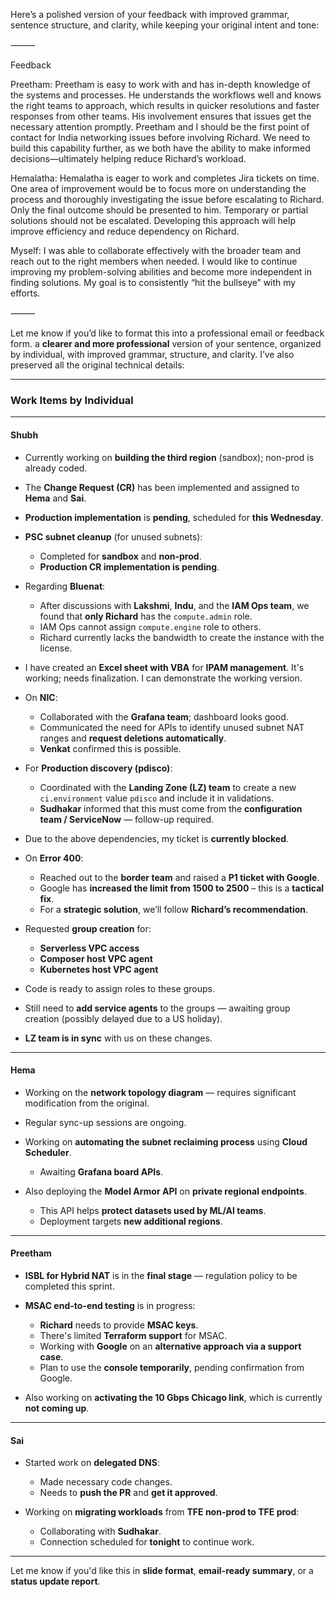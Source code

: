 Here’s a polished version of your feedback with improved grammar, sentence structure, and clarity, while keeping your original intent and tone:

⸻

Feedback

Preetham:
Preetham is easy to work with and has in-depth knowledge of the systems and processes. He understands the workflows well and knows the right teams to approach, which results in quicker resolutions and faster responses from other teams. His involvement ensures that issues get the necessary attention promptly.
Preetham and I should be the first point of contact for India networking issues before involving Richard. We need to build this capability further, as we both have the ability to make informed decisions—ultimately helping reduce Richard’s workload.

Hemalatha:
Hemalatha is eager to work and completes Jira tickets on time. One area of improvement would be to focus more on understanding the process and thoroughly investigating the issue before escalating to Richard. Only the final outcome should be presented to him. Temporary or partial solutions should not be escalated. Developing this approach will help improve efficiency and reduce dependency on Richard.

Myself:
I was able to collaborate effectively with the broader team and reach out to the right members when needed. I would like to continue improving my problem-solving abilities and become more independent in finding solutions. My goal is to consistently “hit the bullseye” with my efforts.

⸻

Let me know if you’d like to format this into a professional email or feedback form. a **clearer and more professional** version of your sentence, organized by individual, with improved grammar, structure, and clarity. I’ve also preserved all the original technical details:

---

### **Work Items by Individual**

---

#### **Shubh**

* Currently working on **building the third region** (sandbox); non-prod is already coded.
* The **Change Request (CR)** has been implemented and assigned to **Hema** and **Sai**.
* **Production implementation** is **pending**, scheduled for **this Wednesday**.
* **PSC subnet cleanup** (for unused subnets):

  * Completed for **sandbox** and **non-prod**.
  * **Production CR implementation is pending**.
* Regarding **Bluenat**:

  * After discussions with **Lakshmi**, **Indu**, and the **IAM Ops team**, we found that **only Richard** has the `compute.admin` role.
  * IAM Ops cannot assign `compute.engine` role to others.
  * Richard currently lacks the bandwidth to create the instance with the license.
* I have created an **Excel sheet with VBA** for **IPAM management**. It's working; needs finalization. I can demonstrate the working version.
* On **NIC**:

  * Collaborated with the **Grafana team**; dashboard looks good.
  * Communicated the need for APIs to identify unused subnet NAT ranges and **request deletions automatically**.
  * **Venkat** confirmed this is possible.
* For **Production discovery (pdisco)**:

  * Coordinated with the **Landing Zone (LZ) team** to create a new `ci.environment` value `pdisco` and include it in validations.
  * **Sudhakar** informed that this must come from the **configuration team / ServiceNow** — follow-up required.
* Due to the above dependencies, my ticket is **currently blocked**.
* On **Error 400**:

  * Reached out to the **border team** and raised a **P1 ticket with Google**.
  * Google has **increased the limit from 1500 to 2500** – this is a **tactical fix**.
  * For a **strategic solution**, we’ll follow **Richard’s recommendation**.
* Requested **group creation** for:

  * **Serverless VPC access**
  * **Composer host VPC agent**
  * **Kubernetes host VPC agent**
* Code is ready to assign roles to these groups.
* Still need to **add service agents** to the groups — awaiting group creation (possibly delayed due to a US holiday).
* **LZ team is in sync** with us on these changes.

---

#### **Hema**

* Working on the **network topology diagram** — requires significant modification from the original.
* Regular sync-up sessions are ongoing.
* Working on **automating the subnet reclaiming process** using **Cloud Scheduler**.

  * Awaiting **Grafana board APIs**.
* Also deploying the **Model Armor API** on **private regional endpoints**.

  * This API helps **protect datasets used by ML/AI teams**.
  * Deployment targets **new additional regions**.

---

#### **Preetham**

* **ISBL for Hybrid NAT** is in the **final stage** — regulation policy to be completed this sprint.
* **MSAC end-to-end testing** is in progress:

  * **Richard** needs to provide **MSAC keys**.
  * There's limited **Terraform support** for MSAC.
  * Working with **Google** on an **alternative approach via a support case**.
  * Plan to use the **console temporarily**, pending confirmation from Google.
* Also working on **activating the 10 Gbps Chicago link**, which is currently **not coming up**.

---

#### **Sai**

* Started work on **delegated DNS**:

  * Made necessary code changes.
  * Needs to **push the PR** and **get it approved**.
* Working on **migrating workloads** from **TFE non-prod to TFE prod**:

  * Collaborating with **Sudhakar**.
  * Connection scheduled for **tonight** to continue work.

---

Let me know if you'd like this in **slide format**, **email-ready summary**, or a **status update report**.
